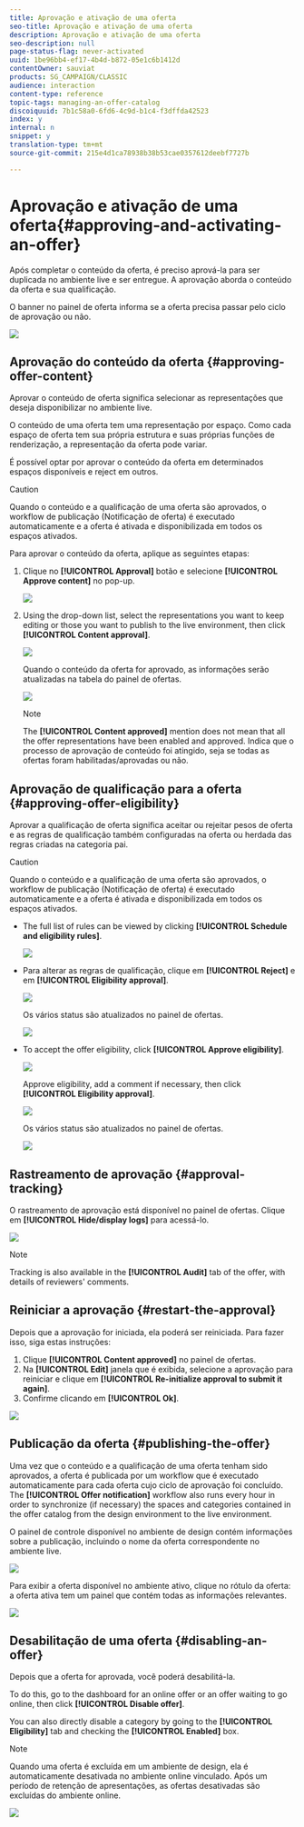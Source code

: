 ```yaml
---
title: Aprovação e ativação de uma oferta
seo-title: Aprovação e ativação de uma oferta
description: Aprovação e ativação de uma oferta
seo-description: null
page-status-flag: never-activated
uuid: 1be96bb4-ef17-4b4d-b872-05e1c6b1412d
contentOwner: sauviat
products: SG_CAMPAIGN/CLASSIC
audience: interaction
content-type: reference
topic-tags: managing-an-offer-catalog
discoiquuid: 7b1c58a0-6fd6-4c9d-b1c4-f3dffda42523
index: y
internal: n
snippet: y
translation-type: tm+mt
source-git-commit: 215e4d1ca78938b38b53cae0357612deebf7727b

---
```



# Aprovação e ativação de uma oferta{#approving-and-activating-an-offer}

Após completar o conteúdo da oferta, é preciso aprová-la para ser duplicada no ambiente live e ser entregue. A aprovação aborda o conteúdo da oferta e sua qualificação.

O banner no painel de oferta informa se a oferta precisa passar pelo ciclo de aprovação ou não.

![](assets/offer_validate_001.png)

## Aprovação do conteúdo da oferta {#approving-offer-content}

Aprovar o conteúdo de oferta significa selecionar as representações que deseja disponibilizar no ambiente live.

O conteúdo de uma oferta tem uma representação por espaço. Como cada espaço de oferta tem sua própria estrutura e suas próprias funções de renderização, a representação da oferta pode variar.

É possível optar por aprovar o conteúdo da oferta em determinados espaços disponíveis e reject em outros.

>[!CAUTION]
>
>Quando o conteúdo e a qualificação de uma oferta são aprovados, o workflow de publicação (Notificação de oferta) é executado automaticamente e a oferta é ativada e disponibilizada em todos os espaços ativados.

Para aprovar o conteúdo da oferta, aplique as seguintes etapas:

1. Clique no **[!UICONTROL Approval]** botão e selecione **[!UICONTROL Approve content]** no pop-up.

   ![](assets/offer_validate_002.png)

1. Using the drop-down list, select the representations you want to keep editing or those you want to publish to the live environment, then click **[!UICONTROL Content approval]**.

   ![](assets/offer_validate_003.png)

   Quando o conteúdo da oferta for aprovado, as informações serão atualizadas na tabela do painel de ofertas.

   ![](assets/offer_validate_004.png)

   >[!NOTE]
   >
   >The **[!UICONTROL Content approved]** mention does not mean that all the offer representations have been enabled and approved. Indica que o processo de aprovação de conteúdo foi atingido, seja se todas as ofertas foram habilitadas/aprovadas ou não.

## Aprovação de qualificação para a oferta {#approving-offer-eligibility}

Aprovar a qualificação de oferta significa aceitar ou rejeitar pesos de oferta e as regras de qualificação também configuradas na oferta ou herdada das regras criadas na categoria pai.

>[!CAUTION]
>
>Quando o conteúdo e a qualificação de uma oferta são aprovados, o workflow de publicação (Notificação de oferta) é executado automaticamente e a oferta é ativada e disponibilizada em todos os espaços ativados.

* The full list of rules can be viewed by clicking **[!UICONTROL Schedule and eligibility rules]**.

   ![](assets/offer_validate_005.png)

* Para alterar as regras de qualificação, clique em **[!UICONTROL Reject]** e em **[!UICONTROL Eligibility approval]**.

   ![](assets/offer_validate_007.png)

   Os vários status são atualizados no painel de ofertas.

   ![](assets/offer_validate_006.png)

* To accept the offer eligibility, click **[!UICONTROL Approve eligibility]**.

   ![](assets/offer_validate_008.png)

   Approve eligibility, add a comment if necessary, then click **[!UICONTROL Eligibility approval]**.

   ![](assets/offer_validate_009.png)

   Os vários status são atualizados no painel de ofertas.

   ![](assets/offer_validate_010.png)

## Rastreamento de aprovação {#approval-tracking}

O rastreamento de aprovação está disponível no painel de ofertas. Clique em **[!UICONTROL Hide/display logs]** para acessá-lo.

![](assets/offer_validate_012.png)

>[!NOTE]
>
>Tracking is also available in the **[!UICONTROL Audit]** tab of the offer, with details of reviewers&#39; comments.

## Reiniciar a aprovação {#restart-the-approval}

Depois que a aprovação for iniciada, ela poderá ser reiniciada. Para fazer isso, siga estas instruções:

1. Clique **[!UICONTROL Content approved]** no painel de ofertas.
1. Na **[!UICONTROL Edit]** janela que é exibida, selecione a aprovação para reiniciar e clique em **[!UICONTROL Re-initialize approval to submit it again]**.
1. Confirme clicando em **[!UICONTROL Ok]**.

![](assets/offer_validate_013.png)

## Publicação da oferta {#publishing-the-offer}

Uma vez que o conteúdo e a qualificação de uma oferta tenham sido aprovados, a oferta é publicada por um workflow que é executado automaticamente para cada oferta cujo ciclo de aprovação foi concluído. The **[!UICONTROL Offer notification]** workflow also runs every hour in order to synchronize (if necessary) the spaces and categories contained in the offer catalog from the design environment to the live environment.

O painel de controle disponível no ambiente de design contém informações sobre a publicação, incluindo o nome da oferta correspondente no ambiente live.

![](assets/offer_golive_001.png)

Para exibir a oferta disponível no ambiente ativo, clique no rótulo da oferta: a oferta ativa tem um painel que contém todas as informações relevantes.

![](assets/offer_golive_002.png)

## Desabilitação de uma oferta {#disabling-an-offer}

Depois que a oferta for aprovada, você poderá desabilitá-la.

To do this, go to the dashboard for an online offer or an offer waiting to go online, then click **[!UICONTROL Disable offer]**.

You can also directly disable a category by going to the **[!UICONTROL Eligibility]** tab and checking the **[!UICONTROL Enabled]** box.

>[!NOTE]
>
>Quando uma oferta é excluída em um ambiente de design, ela é automaticamente desativada no ambiente online vinculado. Após um período de retenção de apresentações, as ofertas desativadas são excluídas do ambiente online.

![](assets/offer_preview_deactivate.png)

